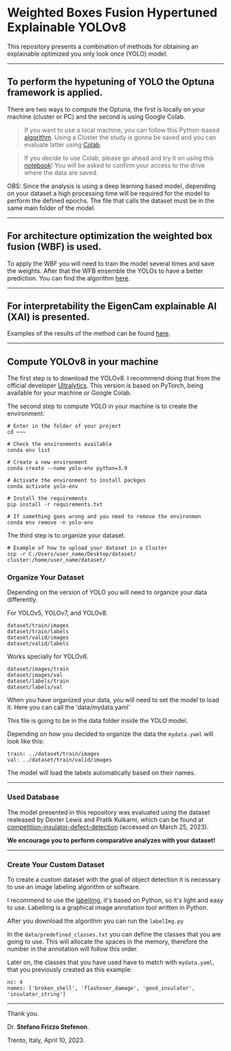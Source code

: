 # Weighted Boxes Fusion Hypertuned Explainable YOLOv8

This repository presents a combination of methods for obtaining an explainable optimized you only look once (YOLO) model.

---

## To perform the hypetuning of YOLO the **Optuna framework** is applied.

There are two ways to compute the Optuna, the first is locally on your machine (cluster or PC) and the second is using Google Colab.

> If you want to use a local machine, you can follow this Python-based [algorithm](https://github.com/SFStefenon/WBF-HE-YOLO/blob/main/Hypertuning_Optuna/Cluster_Computing/yolov8_insulator_exp1.py). Using a Cluster the study is gonna be saved and you can evaluate latter using [Colab](https://github.com/SFStefenon/WBF-HE-YOLO/blob/main/Hypertuning_Optuna/Cluster_Computing/Experiment_Results/Optuna_Results.ipynb).

> If you decide to use Colab, please go ahead and try it on using this [notebook](https://github.com/SFStefenon/WBF-HE-YOLO/blob/main/Hypertuning_Optuna/Google_Colab_Computing/YOLOv8_Optuna.ipynb)! You will be asked to confirm your access to the drive where the data are saved.

OBS: Since the analysis is using a deep learning based model, depending on your dataset a high processing time will be required for the model to perform the defined epochs. The file that calls the dataset must be in the same main folder of the model.

---

## For architecture optimization the **weighted box fusion (WBF)** is used.

To apply the WBF you will need to train the model several times and save the weights. After that the WFB ensemble the YOLOs to have a better prediction. You can find the algorithm [here](https://github.com/SFStefenon/WBF-HE-YOLO/blob/main/Weighted_Box_Fusion/WBF_yolo.ipynb).

---

## For interpretability the **EigenCam** explainable AI (XAI) is presented.

Examples of the results of the method can be found [here](https://github.com/SFStefenon/WBF-HE-YOLO/tree/main/EigenCam).

---

## Compute YOLOv8 in your machine

The first step is to download the YOLOv8. I recommend doing that from the official developer [Ultralytics](https://github.com/ultralytics/ultralytics).
This version is based on PyTorch, being available for your machine or Google Colab.

The second step to compute YOLO in your machine is to create the environment:

```
# Enter in the folder of your project
cd ~~~ 

# Check the environments available
conda env list

# Create a new environment
conda create --name yolo-env python=3.9

# Activate the environment to install packges
conda activate yolo-env

# Install the requirements
pip install -r requirements.txt

# If something goes wrong and you need to remove the environmen
conda env remove -n yolo-env
```

The third step is to organize your dataset.

```
# Example of how to upload your dataset in a Cluster
scp -r C:/Users/user_name/Desktop/dataset/ cluster:/home/user_name/dataset/
```

### Organize Your Dataset

Depending on the version of YOLO you will need to organize your data differently.

For YOLOv5, YOLOv7, and YOLOv8.
```    
dataset/train/images
dataset/train/labels
dataset/valid/images
dataset/valid/labels
```

Works specially for YOLOv6.
```    
dataset/images/train
dataset/images/val
dataset/labels/train
dataset/labels/val
```

When you have organized your data, you will need to set the model to load it.
Here you can call the 'data/mydata.yaml'

This file is going to be in the data folder inside the YOLO model.

Depending on how you decided to organize the data the `mydata.yaml` will look like this:
```
train: ../dataset/train/images
val: ../dataset/train/valid/images
```

The model will load the labels automatically based on their names.

---

### Used Database

The model presented in this repository was evaluated using the dataset realeased by Dexter Lewis and Pratik Kulkarni, which can be found at [competition-insulator-defect-detection](https://dx.doi.org/10.21227/vkdw-x769) (accessed on March 25, 2023).

**We encourage you to perform comparative analyzes with your dataset!**

---

### Create Your Custom Dataset

To create a custom dataset with the goal of object detection it is necessary to use an image labeling algorithm or software.

I recommend to use the [labelImg](https://github.com/heartexlabs/labelImg), it's based on Python, so it's light and easy to use.
LabelImg is a graphical image annotation tool written in Python.

After you download the algorithm you can run the `labelImg.py`

In the `data/predefined_classes.txt` you can define the classes that you are going to use. 
This will allocate the spaces in the memory, therefore the number in the annotation will follow this order.

Later on, the classes that you have used have to match with `mydata.yaml`, that you previously created as this example:

```
nc: 4 
names: ['broken_shell', 'flashover_damage', 'good_insulator', 'insulator_string']
```

---
Thank you.

Dr. **Stefano Frizzo Stefenon**.

Trento, Italy, April 10, 2023.
